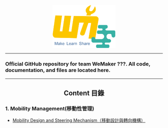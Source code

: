 <div align="center"><img src="img/WeMaker - LOGO.png" width="200px"></div>

---
### Official GitHub repository for team WeMaker ???. All code, documentation, and files are located here.
---


## <div align="center">Content 目錄</div> 
  ### 1. Mobility Management(移動性管理)
   - [Mobility Design and Steering Mechanism（移動設計與轉向機構）](https://github.com/yichengtsai/future_enguneers/blob/main/schemes/Mobility_Management/Mobility_Design_and_Steering_Mechanism/README.md)
